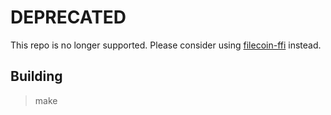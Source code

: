 # DEPRECATED

This repo is no longer supported. Please consider using
[filecoin-ffi](https://github.com/filecoin-project/filecoin-ffi) instead.

## Building

> make
